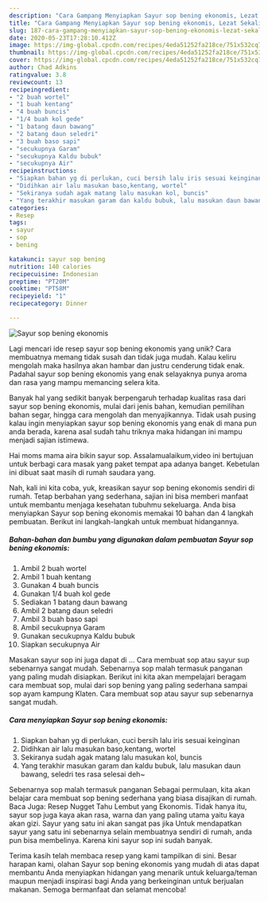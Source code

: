 ```yaml
---
description: "Cara Gampang Menyiapkan Sayur sop bening ekonomis, Lezat Sekali"
title: "Cara Gampang Menyiapkan Sayur sop bening ekonomis, Lezat Sekali"
slug: 187-cara-gampang-menyiapkan-sayur-sop-bening-ekonomis-lezat-sekali
date: 2020-05-23T17:28:10.412Z
image: https://img-global.cpcdn.com/recipes/4eda51252fa218ce/751x532cq70/sayur-sop-bening-ekonomis-foto-resep-utama.jpg
thumbnail: https://img-global.cpcdn.com/recipes/4eda51252fa218ce/751x532cq70/sayur-sop-bening-ekonomis-foto-resep-utama.jpg
cover: https://img-global.cpcdn.com/recipes/4eda51252fa218ce/751x532cq70/sayur-sop-bening-ekonomis-foto-resep-utama.jpg
author: Chad Adkins
ratingvalue: 3.8
reviewcount: 13
recipeingredient:
- "2 buah wortel"
- "1 buah kentang"
- "4 buah buncis"
- "1/4 buah kol gede"
- "1 batang daun bawang"
- "2 batang daun seledri"
- "3 buah baso sapi"
- "secukupnya Garam"
- "secukupnya Kaldu bubuk"
- "secukupnya Air"
recipeinstructions:
- "Siapkan bahan yg di perlukan, cuci bersih lalu iris sesuai keinginan"
- "Didihkan air lalu masukan baso,kentang, wortel"
- "Sekiranya sudah agak matang lalu masukan kol, buncis"
- "Yang terakhir masukan garam dan kaldu bubuk, lalu masukan daun bawang, seledri tes rasa selesai deh~"
categories:
- Resep
tags:
- sayur
- sop
- bening

katakunci: sayur sop bening 
nutrition: 140 calories
recipecuisine: Indonesian
preptime: "PT20M"
cooktime: "PT58M"
recipeyield: "1"
recipecategory: Dinner

---
```



![Sayur sop bening ekonomis](https://img-global.cpcdn.com/recipes/4eda51252fa218ce/751x532cq70/sayur-sop-bening-ekonomis-foto-resep-utama.jpg)

Lagi mencari ide resep sayur sop bening ekonomis yang unik? Cara membuatnya memang tidak susah dan tidak juga mudah. Kalau keliru mengolah maka hasilnya akan hambar dan justru cenderung tidak enak. Padahal sayur sop bening ekonomis yang enak selayaknya punya aroma dan rasa yang mampu memancing selera kita.

Banyak hal yang sedikit banyak berpengaruh terhadap kualitas rasa dari sayur sop bening ekonomis, mulai dari jenis bahan, kemudian pemilihan bahan segar, hingga cara mengolah dan menyajikannya. Tidak usah pusing kalau ingin menyiapkan sayur sop bening ekonomis yang enak di mana pun anda berada, karena asal sudah tahu triknya maka hidangan ini mampu menjadi sajian istimewa.

Hai moms mama aira bikin sayur sop. Assalamualaikum,video ini bertujuan untuk berbagi cara masak yang paket tempat apa adanya banget. Kebetulan ini dibuat saat masih di rumah saudara yang.


Nah, kali ini kita coba, yuk, kreasikan sayur sop bening ekonomis sendiri di rumah. Tetap berbahan yang sederhana, sajian ini bisa memberi manfaat untuk membantu menjaga kesehatan tubuhmu sekeluarga. Anda bisa menyiapkan Sayur sop bening ekonomis memakai 10 bahan dan 4 langkah pembuatan. Berikut ini langkah-langkah untuk membuat hidangannya.

<!--inarticleads1-->

##### Bahan-bahan dan bumbu yang digunakan dalam pembuatan Sayur sop bening ekonomis:

1. Ambil 2 buah wortel
1. Ambil 1 buah kentang
1. Gunakan 4 buah buncis
1. Gunakan 1/4 buah kol gede
1. Sediakan 1 batang daun bawang
1. Ambil 2 batang daun seledri
1. Ambil 3 buah baso sapi
1. Ambil secukupnya Garam
1. Gunakan secukupnya Kaldu bubuk
1. Siapkan secukupnya Air


Masakan sayur sop ini juga dapat di … Cara membuat sop atau sayur sup sebenarnya sangat mudah. Sebenarnya sop malah termasuk panganan yang paling mudah disiapkan. Berikut ini kita akan mempelajari beragam cara membuat sop, mulai dari sop bening yang paling sederhana sampai sop ayam kampung Klaten. Cara membuat sop atau sayur sup sebenarnya sangat mudah. 

<!--inarticleads2-->

##### Cara menyiapkan Sayur sop bening ekonomis:

1. Siapkan bahan yg di perlukan, cuci bersih lalu iris sesuai keinginan
1. Didihkan air lalu masukan baso,kentang, wortel
1. Sekiranya sudah agak matang lalu masukan kol, buncis
1. Yang terakhir masukan garam dan kaldu bubuk, lalu masukan daun bawang, seledri tes rasa selesai deh~


Sebenarnya sop malah termasuk panganan Sebagai permulaan, kita akan belajar cara membuat sop bening sederhana yang biasa disajikan di rumah. Baca Juga: Resep Nugget Tahu Lembut yang Ekonomis. Tidak hanya itu, sayur sop juga kaya akan rasa, warna dan yang paling utama yaitu kaya akan gizi. Sayur yang satu ini akan sangat pas jika Untuk mendapatkan sayur yang satu ini sebenarnya selain membuatnya sendiri di rumah, anda pun bisa membelinya. Karena kini sayur sop ini sudah banyak. 

Terima kasih telah membaca resep yang kami tampilkan di sini. Besar harapan kami, olahan Sayur sop bening ekonomis yang mudah di atas dapat membantu Anda menyiapkan hidangan yang menarik untuk keluarga/teman maupun menjadi inspirasi bagi Anda yang berkeinginan untuk berjualan makanan. Semoga bermanfaat dan selamat mencoba!
